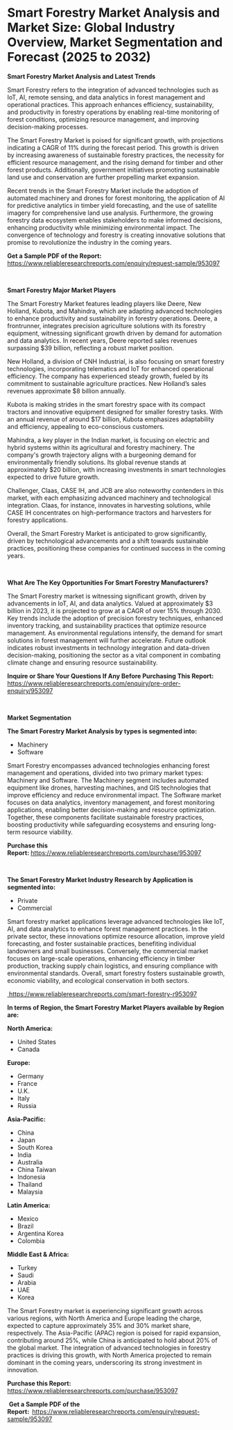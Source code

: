 <p><h1>Smart Forestry Market Analysis and Market Size: Global Industry Overview, Market Segmentation and Forecast (2025 to 2032)</h1></p><p><strong>Smart Forestry Market Analysis and Latest Trends</strong></p>
<p><p>Smart Forestry refers to the integration of advanced technologies such as IoT, AI, remote sensing, and data analytics in forest management and operational practices. This approach enhances efficiency, sustainability, and productivity in forestry operations by enabling real-time monitoring of forest conditions, optimizing resource management, and improving decision-making processes.</p><p>The Smart Forestry Market is poised for significant growth, with projections indicating a CAGR of 11% during the forecast period. This growth is driven by increasing awareness of sustainable forestry practices, the necessity for efficient resource management, and the rising demand for timber and other forest products. Additionally, government initiatives promoting sustainable land use and conservation are further propelling market expansion.</p><p>Recent trends in the Smart Forestry Market include the adoption of automated machinery and drones for forest monitoring, the application of AI for predictive analytics in timber yield forecasting, and the use of satellite imagery for comprehensive land use analysis. Furthermore, the growing forestry data ecosystem enables stakeholders to make informed decisions, enhancing productivity while minimizing environmental impact. The convergence of technology and forestry is creating innovative solutions that promise to revolutionize the industry in the coming years.</p></p>
<p><strong>Get a Sample PDF of the Report:&nbsp;</strong> <a href="https://www.reliableresearchreports.com/enquiry/request-sample/953097?utm_campaign=10&utm_medium=2&utm_source=Github&utm_content=ia&utm_term=18042025&utm_id=smart-forestry">https://www.reliableresearchreports.com/enquiry/request-sample/953097</a></p>
<p>&nbsp;</p>
<p><strong>Smart Forestry Major Market Players</strong></p>
<p><p>The Smart Forestry Market features leading players like Deere, New Holland, Kubota, and Mahindra, which are adapting advanced technologies to enhance productivity and sustainability in forestry operations. Deere, a frontrunner, integrates precision agriculture solutions with its forestry equipment, witnessing significant growth driven by demand for automation and data analytics. In recent years, Deere reported sales revenues surpassing $39 billion, reflecting a robust market position.</p><p>New Holland, a division of CNH Industrial, is also focusing on smart forestry technologies, incorporating telematics and IoT for enhanced operational efficiency. The company has experienced steady growth, fueled by its commitment to sustainable agriculture practices. New Holland’s sales revenues approximate $8 billion annually.</p><p>Kubota is making strides in the smart forestry space with its compact tractors and innovative equipment designed for smaller forestry tasks. With an annual revenue of around $17 billion, Kubota emphasizes adaptability and efficiency, appealing to eco-conscious customers.</p><p>Mahindra, a key player in the Indian market, is focusing on electric and hybrid systems within its agricultural and forestry machinery. The company's growth trajectory aligns with a burgeoning demand for environmentally friendly solutions. Its global revenue stands at approximately $20 billion, with increasing investments in smart technologies expected to drive future growth.</p><p>Challenger, Claas, CASE IH, and JCB are also noteworthy contenders in this market, with each emphasizing advanced machinery and technological integration. Claas, for instance, innovates in harvesting solutions, while CASE IH concentrates on high-performance tractors and harvesters for forestry applications.</p><p>Overall, the Smart Forestry Market is anticipated to grow significantly, driven by technological advancements and a shift towards sustainable practices, positioning these companies for continued success in the coming years.</p></p>
<p>&nbsp;</p>
<p><strong>What Are The Key Opportunities For Smart Forestry Manufacturers?</strong></p>
<p><p>The Smart Forestry market is witnessing significant growth, driven by advancements in IoT, AI, and data analytics. Valued at approximately $3 billion in 2023, it is projected to grow at a CAGR of over 15% through 2030. Key trends include the adoption of precision forestry techniques, enhanced inventory tracking, and sustainability practices that optimize resource management. As environmental regulations intensify, the demand for smart solutions in forest management will further accelerate. Future outlook indicates robust investments in technology integration and data-driven decision-making, positioning the sector as a vital component in combating climate change and ensuring resource sustainability.</p></p>
<p><strong>Inquire or Share Your Questions If Any Before Purchasing This Report:</strong> <a href="https://www.reliableresearchreports.com/enquiry/pre-order-enquiry/953097?utm_campaign=10&utm_medium=2&utm_source=Github&utm_content=ia&utm_term=18042025&utm_id=smart-forestry">https://www.reliableresearchreports.com/enquiry/pre-order-enquiry/953097</a></p>
<p>&nbsp;</p>
<p><strong>Market Segmentation</strong></p>
<p><strong>The Smart Forestry Market Analysis by types is segmented into:</strong></p>
<p><ul><li>Machinery</li><li>Software</li></ul></p>
<p><p>Smart Forestry encompasses advanced technologies enhancing forest management and operations, divided into two primary market types: Machinery and Software. The Machinery segment includes automated equipment like drones, harvesting machines, and GIS technologies that improve efficiency and reduce environmental impact. The Software market focuses on data analytics, inventory management, and forest monitoring applications, enabling better decision-making and resource optimization. Together, these components facilitate sustainable forestry practices, boosting productivity while safeguarding ecosystems and ensuring long-term resource viability.</p></p>
<p><strong>Purchase this Report:&nbsp;</strong><a href="https://www.reliableresearchreports.com/purchase/953097?utm_campaign=10&utm_medium=2&utm_source=Github&utm_content=ia&utm_term=18042025&utm_id=smart-forestry">https://www.reliableresearchreports.com/purchase/953097</a></p>
<p>&nbsp;</p>
<p><strong>The Smart Forestry Market Industry Research by Application is segmented into:</strong></p>
<p><ul><li>Private</li><li>Commercial</li></ul></p>
<p><p>Smart forestry market applications leverage advanced technologies like IoT, AI, and data analytics to enhance forest management practices. In the private sector, these innovations optimize resource allocation, improve yield forecasting, and foster sustainable practices, benefiting individual landowners and small businesses. Conversely, the commercial market focuses on large-scale operations, enhancing efficiency in timber production, tracking supply chain logistics, and ensuring compliance with environmental standards. Overall, smart forestry fosters sustainable growth, economic viability, and ecological conservation in both sectors.</p></p>
<p><a href="https://www.reliableresearchreports.com/smart-forestry-r953097?utm_campaign=10&utm_medium=2&utm_source=Github&utm_content=ia&utm_term=18042025&utm_id=smart-forestry">&nbsp;https://www.reliableresearchreports.com/smart-forestry-r953097</a></p>
<p><strong>In terms of Region, the Smart Forestry Market Players available by Region are:</strong></p>
<p>
    <p> <strong> North America: </strong>
        <ul>
            <li>United States</li>
            <li>Canada</li>
        </ul>
        </p> 
    <p> <strong> Europe: </strong>
        <ul>
            <li>Germany</li>
            <li>France</li>
            <li>U.K.</li>
            <li>Italy</li>
            <li>Russia</li>
        </ul>
        </p> 
    <p> <strong> Asia-Pacific: </strong>
        <ul>
            <li>China</li>
            <li>Japan</li>
            <li>South Korea</li>
            <li>India</li>
            <li>Australia</li>
            <li>China Taiwan</li>
            <li>Indonesia</li>
            <li>Thailand</li>
            <li>Malaysia</li>
        </ul>
        </p> 
    <p> <strong> Latin America: </strong>
        <ul>
            <li>Mexico</li>
            <li>Brazil</li>
            <li>Argentina Korea</li>
            <li>Colombia</li>
        </ul>
        </p> 
    <p> <strong> Middle East & Africa: </strong>
        <ul>
            <li>Turkey</li>
            <li>Saudi</li>
            <li>Arabia</li>
            <li>UAE</li>
            <li>Korea</li>
        </ul>
    </p>
    </p>
<p><p>The Smart Forestry market is experiencing significant growth across various regions, with North America and Europe leading the charge, expected to capture approximately 35% and 30% market share, respectively. The Asia-Pacific (APAC) region is poised for rapid expansion, contributing around 25%, while China is anticipated to hold about 20% of the global market. The integration of advanced technologies in forestry practices is driving this growth, with North America projected to remain dominant in the coming years, underscoring its strong investment in innovation.</p></p>
<p><strong>Purchase this Report: </strong><a href="https://www.reliableresearchreports.com/purchase/953097?utm_campaign=10&utm_medium=2&utm_source=Github&utm_content=ia&utm_term=18042025&utm_id=smart-forestry">https://www.reliableresearchreports.com/purchase/953097</a></p>
<p>&nbsp;<strong>Get a Sample PDF of the Report:&nbsp;&nbsp;</strong><a href="https://www.reliableresearchreports.com/enquiry/request-sample/953097?utm_campaign=10&utm_medium=2&utm_source=Github&utm_content=ia&utm_term=18042025&utm_id=smart-forestry">https://www.reliableresearchreports.com/enquiry/request-sample/953097</a></p>
<p><strong></strong></p>
<p><p></p><p></p><p></p></p>
